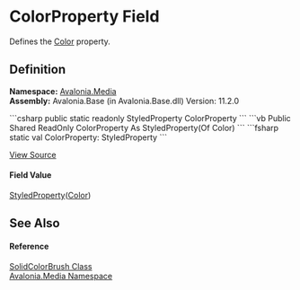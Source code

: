 # ColorProperty Field


Defines the <a href="P_Avalonia_Media_SolidColorBrush_Color">Color</a> property.



## Definition
**Namespace:** <a href="N_Avalonia_Media">Avalonia.Media</a>  
**Assembly:** Avalonia.Base (in Avalonia.Base.dll) Version: 11.2.0

<Tabs groupId="api-code-preview">
<TabItem value="csharp" label="C#">
```csharp
public static readonly StyledProperty<Color> ColorProperty
```
</TabItem>
<TabItem value="vb" label="VB">
```vb
Public Shared ReadOnly ColorProperty As StyledProperty(Of Color)
```
</TabItem>
<TabItem value="fsharp" label="F#">
```fsharp
static val ColorProperty: StyledProperty<Color>
```
</TabItem>
</Tabs>



<a href="https://github.com/AvaloniaUI/Avalonia/tree/master/src/Avalonia.Base/Media/SolidColorBrush.cs" title="View the source code">View Source</a>



#### Field Value
<a href="T_Avalonia_StyledProperty_1">StyledProperty</a>(<a href="T_Avalonia_Media_Color">Color</a>)

## See Also


#### Reference
<a href="T_Avalonia_Media_SolidColorBrush">SolidColorBrush Class</a>  
<a href="N_Avalonia_Media">Avalonia.Media Namespace</a>  

